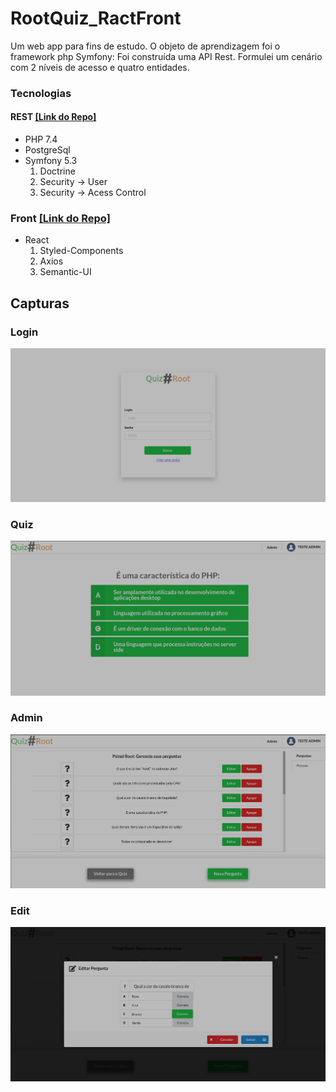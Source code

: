 # RootQuiz_RactFront
Um web app para fins de estudo. O objeto de aprendizagem foi o framework php Symfony: Foi construída uma API Rest. Formulei um cenário com 2 níveis de acesso e quatro entidades.

### Tecnologias
#### REST [[Link do Repo]](https://github.com/gabrielroot/RootQuiz_SymfonyRestAPI)
- PHP 7.4
- PostgreSql
- Symfony 5.3
    1. Doctrine
    2. Security -> User
    3. Security -> Acess Control

	
### Front [[Link do Repo]](https://github.com/gabrielroot/RootQuiz_RactFront)
- React
    1. Styled-Components
    2. Axios
    3. Semantic-UI

## Capturas
### Login
![Login](login.png "Login")
### Quiz
![quiz](quiz.png "Quiz")
### Admin
![Admin](admin.png "Admin")
### Edit
![edit](edit.png "Edit")
